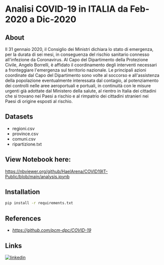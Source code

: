 
# Analisi COVID-19 in ITALIA da Feb-2020 a Dic-2020

## About

Il 31 gennaio 2020, il Consiglio dei Ministri dichiara lo stato di emergenza, per la durata di sei mesi, in conseguenza del rischio sanitario connesso all'infezione da Coronavirus. Al Capo del Dipartimento della Protezione Civile, Angelo Borrelli, è affidato il coordinamento degli interventi necessari a fronteggiare l'emergenza sul territorio nazionale.
Le principali azioni coordinate dal Capo del Dipartimento sono volte al soccorso e all'assistenza della popolazione eventualmente interessata dal contagio, al potenziamento dei controlli nelle aree aeroportuali e portuali, in continuità con le misure urgenti già adottate dal Ministero della salute, al rientro in Italia dei cittadini che si trovano nei Paesi a rischio e al rimpatrio dei cittadini stranieri nei Paesi di origine esposti al rischio.

## Datasets 

- regioni.csv
- province.csv
- comuni.csv 
- ripartizione.txt
 
## View Notebook here:
https://nbviewer.org/github/HaelArena/COVID19IT-Public/blob/main/analysis.ipynb

## Installation

```bash
pip install -r requirements.txt
```
    
## References
- _https://github.com/pcm-dpc/COVID-19_

## Links

[![linkedin](https://img.shields.io/badge/linkedin-0A66C2?style=for-the-badge&logo=linkedin&logoColor=white)](https://www.linkedin.com/in/raffaelefruncillo/)


